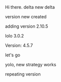 Hi there.
delta
new delta

version new created

adding version 2.10.5

lolo 3.0.2

Version: 4.5.7

let's go

yolo, new strategy works

repeating version
